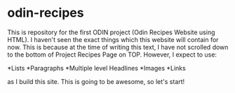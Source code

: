 # odin-recipes
This is repository for the first ODIN project (Odin Recipes Website using HTML).
I haven't seen the exact things which this website will contain for now. This is because at the time of writing this text, I have not scrolled down to the bottom of Project Recipes Page on TOP. However, I expect to use:

 *Lists
 *Paragraphs
 *Multiple level Headlines
 *Images
 *Links
 
as I build this site. This is going to be awesome, so 
let's start! 
